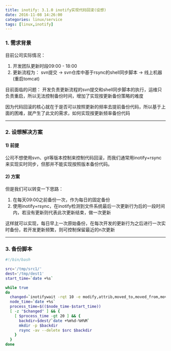 ```yaml
---
title: inotify: 3.1.0 inotify实现代码回滚(设想)
date: 2016-11-08 14:26:00
categories: linux/service
tags: [linux,inotify]
---
```


### 1. 需求背景
目前公司实际情况：
1. 开发团队更新时段09:00 - 18:00
2. 更新流程为：
svn提交 -> svn仓库中基于rsync的shell同步脚本 -> 线上机器(重启tomcat)

目前面临的问题：
开发负责更新流程的svn提交和shell同步脚本的执行，运维只负责重启，所以无法控制备份时间，增加了实现按更新备份策略的难度

因为代码回滚的核心就在于是否可以按照更新的频率去提前备份代码，所以基于上面的困难，就产生了此文的需求，如何实现按更新频率备份代码

----

### 2. 设想解决方案
#### 1) 前提
公司不想使用svn、git等版本控制来控制代码回滚，而我们通常用inotify+rsync来实现实时同步，但那并不能实现按照版本备份代码。

#### 2) 方案
但是我们可以转变一下思路：
1. 在每天09:00之前备份一次，作为每日的固定备份
2. 使用inotify+rsync，在inotify检测到文件系统最后一次更新行为后的一段时间内，若没有更新则代表此次更新结束，做一次更新

这样就可以实现，每日早上一次原始备份，在每次开发的更新行为之后进行一次实时备份，若开发更新频繁，则可控制保留最近的n次更新

---

### 3. 备份脚本
``` bash
#!/bin/bash

src='/tmp/src1/'
dest='/tmp/dest1'
start_time=`date +%s`

while true
do
  changed=`inotifywait -rqt 10 -e modify,attrib,moved_to,moved_from,move,move_self,create,delete,delete_self $src`
  node_time=`date +%s`
  process_time=$(($node_time-$start_time))
  [ -z "$changed" ] && {
    [ $process_time -gt 20 ] && {
      backdir=$dest/`date +%m%d-%H%M`
      mkdir -p $backdir
      rsync -av --delete $src $backdir
    }
  }
done
```
